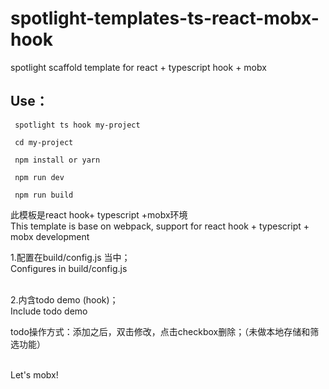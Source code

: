 # spotlight-templates-ts-react-mobx-hook
spotlight scaffold template for react + typescript hook + mobx<br>

## Use：

     spotlight ts hook my-project

     cd my-project

     npm install or yarn

     npm run dev

     npm run build

此模板是react hook+ typescript +mobx环境<br>
This template is base on webpack, support for react hook + typescript + mobx development <br>

1.配置在build/config.js 当中；<br>
  Configures in build/config.js <br><br>

2.内含todo demo (hook)；<br> 
  Include todo demo <br>

todo操作方式：添加之后，双击修改，点击checkbox删除；（未做本地存储和筛选功能）<br><br>


Let's mobx!<br><br>

